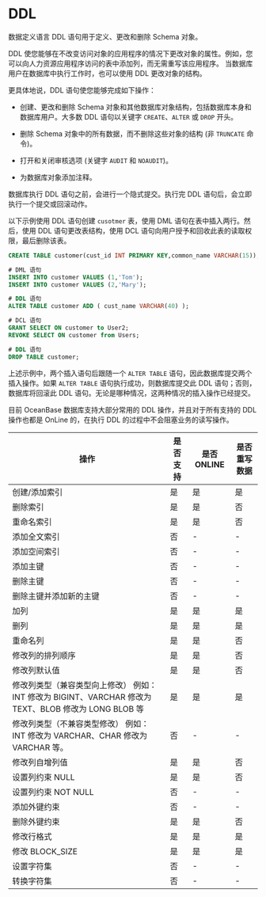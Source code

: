 # DDL

数据定义语言 DDL 语句用于定义、更改和删除 Schema 对象。

DDL 使您能够在不改变访问对象的应用程序的情况下更改对象的属性。例如，您可以向人力资源应用程序访问的表中添加列，而无需重写该应用程序。 当数据库用户在数据库中执行工作时，也可以使用 DDL 更改对象的结构。

更具体地说，DDL 语句使您能够完成如下操作：

* 创建、更改和删除 Schema 对象和其他数据库对象结构，包括数据库本身和数据库用户。大多数 DDL 语句以关键字 `CREATE`、`ALTER` 或 `DROP` 开头。

* 删除 Schema 对象中的所有数据，而不删除这些对象的结构 (非 `TRUNCATE` 命令)。

* 打开和关闭审核选项 (关键字 `AUDIT` 和 `NOAUDIT`)。

* 为数据库对象添加注释。

数据库执行 DDL 语句之前，会进行一个隐式提交。执行完 DDL 语句后，会立即执行一个提交或回滚动作。

​以下示例使用 DDL 语句创建 `cusotmer` 表，使用 DML 语句在表中插入两行。然后，使用 DDL 语句更改表结构，使用 DCL 语句向用户授予和回收此表的读取权限，最后删除该表。

```sql
CREATE TABLE customer(cust_id INT PRIMARY KEY,common_name VARCHAR(15));

# DML 语句
INSERT INTO customer VALUES (1,'Tom'); 
INSERT INTO customer VALUES (2,'Mary'); 

# DDL 语句 
ALTER TABLE customer ADD ( cust_name VARCHAR(40) ); 

# DCL 语句 
GRANT SELECT ON customer to User2;
REVOKE SELECT ON customer from Users;

# DDL 语句 
DROP TABLE customer;
```

​上述示例中，两个插入语句后跟随一个 `ALTER TABLE` 语句，因此数据库提交两个插入操作。如果 `ALTER TABLE` 语句执行成功，则数据库提交此 DDL 语句；否则，数据库将回滚此 DDL 语句。无论是哪种情况，这两种情况的插入操作已经提交。

目前 OceanBase 数据库支持大部分常用的 DDL 操作，并且对于所有支持的 DDL 操作也都是 OnLine 的，在执行 DDL 的过程中不会阻塞业务的读写操作。

|                                        **操作**                                        | **是否支持** | **是否 ONLINE** | **是否重写数据** |
|--------------------------------------------------------------------------------------|----------|---------------|------------|
| 创建/添加索引                                                                              | 是        | 是             | 是          |
| 删除索引                                                                                 | 是        | 是             | 否          |
| 重命名索引                                                                                | 是        | 是             | 否          |
| 添加全文索引                                                                               | 否        | -             | -          |
| 添加空间索引                                                                               | 否        | -             | -          |
| 添加主键                                                                                 | 否        | -             | -          |
| 删除主键                                                                                 | 否        | -             | -          |
| 删除主键并添加新的主键                                                                          | 否        | -             | -          |
| 加列                                                                                   | 是        | 是             | 是          |
| 删列                                                                                   | 是        | 是             | 是          |
| 重命名列                                                                                 | 是        | 是             | 否          |
| 修改列的排列顺序                                                                             | 是        | 是             | 否          |
| 修改列默认值                                                                               | 是        | 是             | 否          |
| 修改列类型（兼容类型向上修改） 例如： INT 修改为 BIGINT、VARCHAR 修改为 TEXT、BLOB 修改为 LONG BLOB 等 | 是        | 是             | 是          |
| 修改列类型（不兼容类型修改） 例如： INT 修改为 VARCHAR、CHAR 修改为 VARCHAR 等。                    | 否        | -             | -          |
| 修改列自增列值                                                                              | 是        | 是             | 否          |
| 设置列约束 NULL                                                                           | 是        | 是             | 否          |
| 设置列约束 NOT NULL                                                                       | 否        | -             | -          |
| 添加外键约束                                                                               | 否        | -             | -          |
| 删除外键约束                                                                               | 是        | 是             | 否          |
| 修改行格式                                                                                | 是        | 是             | 是          |
| 修改 BLOCK_SIZE                                                                        | 是        | 是             | 是          |
| 设置字符集                                                                                | 否        | -             | -          |
| 转换字符集                                                                                | 否        | -             | -          |
